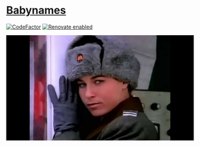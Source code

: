 # [Babynames](http://tschm.github.io/babynames/book)

[![CodeFactor](https://www.codefactor.io/repository/github/tschm/babynames/badge)](https://www.codefactor.io/repository/github/tschm/babynames)
[![Renovate enabled](https://img.shields.io/badge/renovate-enabled-brightgreen.svg)](https://github.com/renovatebot/renovate)

![Nikita](nikita.jpg)
